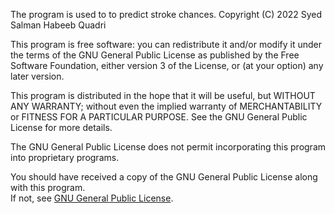 The program is used to to predict stroke chances.
Copyright (C) 2022  Syed Salman Habeeb Quadri

This program is free software: you can redistribute it and/or modify
it under the terms of the GNU General Public License as published by
the Free Software Foundation, either version 3 of the License, or
(at your option) any later version.

This program is distributed in the hope that it will be useful,
but WITHOUT ANY WARRANTY; without even the implied warranty of
MERCHANTABILITY or FITNESS FOR A PARTICULAR PURPOSE.  See the
GNU General Public License for more details.

The GNU General Public License does not permit incorporating this program
into proprietary programs.

You should have received a copy of the GNU General Public License
along with this program.  
If not, see [GNU General Public License](https://www.gnu.org/licenses/).
